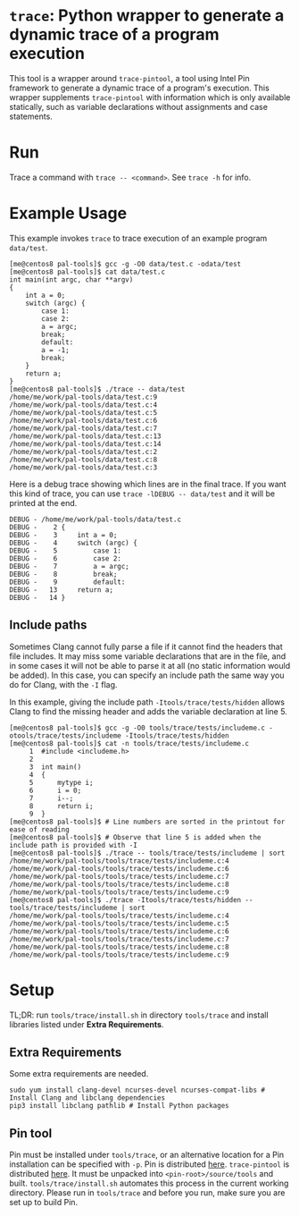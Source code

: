 # `trace`: Python wrapper to generate a dynamic trace of a program execution

This tool is a wrapper around `trace-pintool`, a tool using Intel Pin framework to generate a dynamic trace of a program's execution.
This wrapper supplements `trace-pintool` with information which is only available statically, such as variable declarations without assignments and case statements.

# Run

Trace a command with `trace -- <command>`. See `trace -h` for info.

# Example Usage

This example invokes `trace` to trace execution of an example program `data/test`.

```
[me@centos8 pal-tools]$ gcc -g -O0 data/test.c -odata/test
[me@centos8 pal-tools]$ cat data/test.c
int main(int argc, char **argv)
{
    int a = 0;
    switch (argc) {
        case 1:
        case 2:
        a = argc;
        break;
        default:
        a = -1;
        break;
    }
    return a;
}
[me@centos8 pal-tools]$ ./trace -- data/test
/home/me/work/pal-tools/data/test.c:9
/home/me/work/pal-tools/data/test.c:4
/home/me/work/pal-tools/data/test.c:5
/home/me/work/pal-tools/data/test.c:6
/home/me/work/pal-tools/data/test.c:7
/home/me/work/pal-tools/data/test.c:13
/home/me/work/pal-tools/data/test.c:14
/home/me/work/pal-tools/data/test.c:2
/home/me/work/pal-tools/data/test.c:8
/home/me/work/pal-tools/data/test.c:3
```

Here is a debug trace showing which lines are in the final trace. If you want this kind of trace, you can use `trace -lDEBUG -- data/test` and it will be printed at the end.

```
DEBUG - /home/me/work/pal-tools/data/test.c
DEBUG -    2 {
DEBUG -    3     int a = 0;
DEBUG -    4     switch (argc) {
DEBUG -    5         case 1:
DEBUG -    6         case 2:
DEBUG -    7         a = argc;
DEBUG -    8         break;
DEBUG -    9         default:
DEBUG -   13     return a;
DEBUG -   14 }
```

## Include paths

Sometimes Clang cannot fully parse a file if it cannot find the headers that file includes.
It may miss some variable declarations that are in the file, and in some cases it will not be able to parse it at all (no static information would be added).
In this case, you can specify an include path the same way you do for Clang, with the `-I` flag.

In this example, giving the include path `-Itools/trace/tests/hidden` allows Clang to find the missing header and adds the variable declaration at line 5.

```
[me@centos8 pal-tools]$ gcc -g -O0 tools/trace/tests/includeme.c -otools/trace/tests/includeme -Itools/trace/tests/hidden
[me@centos8 pal-tools]$ cat -n tools/trace/tests/includeme.c
     1  #include <includeme.h>
     2
     3  int main()
     4  {
     5      mytype i;
     6      i = 0;
     7      i--;
     8      return i;
     9  }
[me@centos8 pal-tools]$ # Line numbers are sorted in the printout for ease of reading
[me@centos8 pal-tools]$ # Observe that line 5 is added when the include path is provided with -I
[me@centos8 pal-tools]$ ./trace -- tools/trace/tests/includeme | sort
/home/me/work/pal-tools/tools/trace/tests/includeme.c:4
/home/me/work/pal-tools/tools/trace/tests/includeme.c:6
/home/me/work/pal-tools/tools/trace/tests/includeme.c:7
/home/me/work/pal-tools/tools/trace/tests/includeme.c:8
/home/me/work/pal-tools/tools/trace/tests/includeme.c:9
[me@centos8 pal-tools]$ ./trace -Itools/trace/tests/hidden -- tools/trace/tests/includeme | sort
/home/me/work/pal-tools/tools/trace/tests/includeme.c:4
/home/me/work/pal-tools/tools/trace/tests/includeme.c:5
/home/me/work/pal-tools/tools/trace/tests/includeme.c:6
/home/me/work/pal-tools/tools/trace/tests/includeme.c:7
/home/me/work/pal-tools/tools/trace/tests/includeme.c:8
/home/me/work/pal-tools/tools/trace/tests/includeme.c:9
```

# Setup

TL;DR: run `tools/trace/install.sh` in directory `tools/trace` and install libraries listed under **Extra Requirements**.

## Extra Requirements
Some extra requirements are needed.
```
sudo yum install clang-devel ncurses-devel ncurses-compat-libs # Install Clang and libclang dependencies
pip3 install libclang pathlib # Install Python packages
```

## Pin tool
Pin must be installed under `tools/trace`, or an alternative location for a Pin installation can be specified with `-p`.
Pin is distributed [here](http://software.intel.com/sites/landingpage/pintool/downloads/pin-3.16-98275-ge0db48c31-gcc-linux.tar.gz).
`trace-pintool` is distributed [here](https://github.com/bstee615/trace-pintool). It must be unpacked into `<pin-root>/source/tools` and built.
`tools/trace/install.sh` automates this process in the current working directory. Please run in `tools/trace` and before you run, make sure you are set up to build Pin.
